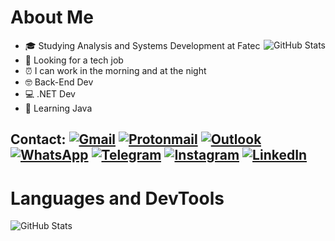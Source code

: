 # About Me

<img src="https://github-readme-stats.vercel.app/api?username=rafaScalet&theme=radical&count_private=false&show_icons=true&hide_title=true&" alt="GitHub Stats" align="right"/>

- 🎓 Studying Analysis and Systems Development at Fatec
- 💼 Looking for a tech job
- ⏰ I can work in the morning and at the night
- 🤓 Back-End Dev
- 💻 .NET Dev
- 📖 Learning Java

## Contact: [![Gmail](https://img.shields.io/badge/Gmail-141321?style=flat&logo=gmail&logoColor=F3D447)](mailto:rafaelscalet2018@gmail.com) [![Protonmail](https://img.shields.io/badge/ProtonMail-141321?style=flat&logo=protonmail&logoColor=F3D447)](mailto:rafael.scalet@protonmail.com) [![Outlook](https://img.shields.io/badge/Outlook-141321?style=flat&logo=microsoft-outlook&logoColor=F3D447)](mailto:rafaelscalet@hotmail.com) [![WhatsApp](https://img.shields.io/badge/-WhatsApp-141321?style=flat&logo=whatsapp&logoColor=F3D447)](https://wa.me/5511971008845?text=ol%C3%A1,%20entrei%20em%20contato%20pelo%20seu%20link) [![Telegram](https://img.shields.io/badge/telegram-141321?style=flat&logo=telegram&logoColor=F3D447)](https://t.me/Scalety) [![Instagram](https://img.shields.io/badge/Instagram-141321?style=flate&logo=instagram&logoColor=F3D447)](https://www.instagram.com/sscalet_/) [![LinkedIn](https://img.shields.io/badge/LinkedIn-141321?style=flat&logo=linkedin&logoColor=F3D447)](https://www.linkedin.com/in/scalety/)

# Languages and DevTools

<div>
  <img src="https://github-readme-stats.vercel.app/api/top-langs/?username=rafaScalet&theme=radical&count_private=false&layout=donut&hide_title=true&" alt="GitHub Stats" align="left">
</div>
